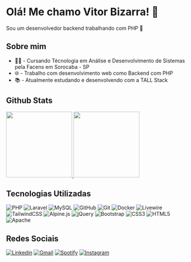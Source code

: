 # Olá! Me chamo Vitor Bizarra! 👋
Sou um desenvolvedor backend trabalhando com PHP 🐘

## Sobre mim

- 👨‍🎓 - Cursando Técnologia em Análise e Desenvolvimento de Sistemas pela Facens em Sorocaba - SP
- 🌐 - Trabalho com desenvolvimento web como Backend com PHP
- 📚 - Atualmente estudando e desenvolvendo com a TALL Stack

## Github Stats

<div style="display: flex; flex-direction: column;">
  <a href="https://github.com/vitorbizarra">
  <img height="180em" src="https://github-readme-stats-sigma-five.vercel.app/api?username=vitorbizarra&show_icons=true&theme=tokyonight&include_all_commits=true&count_private=true"/>
  <img height="180em" src="https://github-readme-stats-sigma-five.vercel.app/api/top-langs/?username=vitorbizarra&layout=compact&langs_count=7&theme=tokyonight"/>
  </a>
</div>

## Tecnologias Utilizadas

![PHP](https://img.shields.io/badge/php-%23777BB4.svg?style=for-the-badge&logo=php&logoColor=white)
![Laravel](https://img.shields.io/badge/laravel-%23FF2D20.svg?style=for-the-badge&logo=laravel&logoColor=white)
![MySQL](https://img.shields.io/badge/mysql-%230769AD.svg?style=for-the-badge&logo=mysql&logoColor=white)
![GitHub](https://img.shields.io/badge/github-%23121011.svg?style=for-the-badge&logo=github&logoColor=white)
![Git](https://img.shields.io/badge/git-%23F05033.svg?style=for-the-badge&logo=git&logoColor=white)
![Docker](https://img.shields.io/badge/docker-%230db7ed.svg?style=for-the-badge&logo=docker&logoColor=white)
![Livewire](https://img.shields.io/badge/livewire-EE5D99.svg?style=for-the-badge&logo=livewire&logoColor=white)
![TailwindCSS](https://img.shields.io/badge/tailwind%20css-%2338B2AC.svg?style=for-the-badge&logo=tailwind-css&logoColor=white)
![Alpine.js](https://img.shields.io/badge/alpine.js-48a9c1.svg?style=for-the-badge&logo=alpinedotjs&logoColor=white)
![jQuery](https://img.shields.io/badge/jquery-%230769AD.svg?style=for-the-badge&logo=jquery&logoColor=white)
![Bootstrap](https://img.shields.io/badge/bootstrap-%238511FA.svg?style=for-the-badge&logo=bootstrap&logoColor=white)
![CSS3](https://img.shields.io/badge/css3-%231572B6.svg?style=for-the-badge&logo=css3&logoColor=white)
![HTML5](https://img.shields.io/badge/html5-%23E34F26.svg?style=for-the-badge&logo=html5&logoColor=white)
![Apache](https://img.shields.io/badge/apache-%23D42029.svg?style=for-the-badge&logo=apache&logoColor=white)

## Redes Sociais

[![Linkedin](https://img.shields.io/badge/-LinkedIn-%230077B5?style=for-the-badge&logo=linkedin&logoColor=white)](https://www.linkedin.com/in/vitor-bizarra/)
[![Gmail](https://img.shields.io/badge/Gmail-D14836?style=for-the-badge&logo=gmail&logoColor=white)](mailto:vitorbizarracontato@gmail.com)
[![Spotify](https://img.shields.io/badge/Spotify-1ED760?style=for-the-badge&logo=spotify&logoColor=white)](https://open.spotify.com/user/22orlrbubsz2jyaoykzgih4dq?si=eb3eef4914d345be)
[![Instagram](https://img.shields.io/badge/-Instagram-%23E4405F?style=for-the-badge&logo=instagram&logoColor=white)](https://instagram.com/vitor_bizarra)
  
